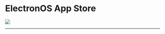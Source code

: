 # ElectronOS App Store
[![](https://github.com/ntkme/github-buttons/workflows/build/badge.svg)](https://github.com/xJustJqy/ElectronOS/tree/app-store)
<hr>
